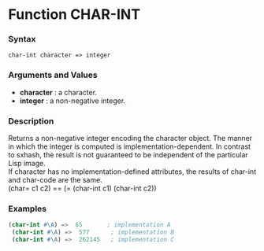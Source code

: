<!-- Generated on 05/10/2020 by https://github.com/anto2oo/clhs-evolved -->

# Function CHAR-INT

### Syntax
`char-int character => integer`  


### Arguments and Values
- **character** : a character.   
- **integer** : a non-negative integer.   


### Description
Returns a non-negative integer encoding the character object. The manner in which the integer is computed is implementation-dependent. In contrast to sxhash, the result is not guaranteed to be independent of the particular Lisp image.  
If character has no implementation-defined attributes, the results of char-int and char-code are the same.  
 (char= c1 c2) ==  (= (char-int c1) (char-int c2))



### Examples
```lisp 
(char-int #\A) =>  65       ; implementation A
 (char-int #\A) =>  577      ; implementation B
 (char-int #\A) =>  262145   ; implementation C
```
